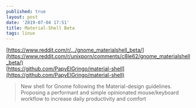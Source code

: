 ```yaml
---
published: true
layout: post
date: '2019-07-04 17:51'
title: Material-Shell Beta
tags: linux 
---
```

[https://www.reddit.com/r/.../gnome_materialshell_beta/](https://www.reddit.com/r/unixporn/comments/c8le62/gnome_materialshell_beta/)  
[https://github.com/PapyElGringo/material-shell](https://github.com/PapyElGringo/material-shell)

> New shell for Gnome following the Material-design guidelines. Proposing a performant and simple opinionated mouse/keyboard workflow to increase daily productivity and comfort
